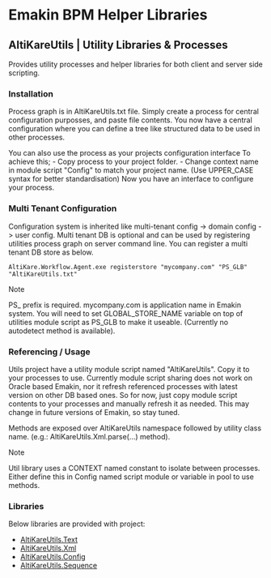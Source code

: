 # Emakin BPM Helper Libraries

## AltiKareUtils | Utility Libraries & Processes
<p>
  Provides utility processes and helper libraries for both client and server side scripting.
</p>

### Installation
<p>
  Process graph is in AltiKareUtils.txt file. Simply create a process for central configuration purposses, and paste file contents. 
  You now have a central configuration where you can define a tree like structured data to be used in other processes. 
</p>
<p>
  You can also use the process as your projects configuration interface To achieve this;
  - Copy process to your project folder.</li>
  - Change context name in module script "Config" to match your project name. (Use UPPER_CASE syntax for better standardisation)</li>
  </ol>
  Now you have an interface to configure your process.
</p>

### Multi Tenant Configuration
<p>Configuration system is inherited like multi-tenant config -> domain config -> user config. Multi tenant DB is optional and can be used by registering utilities process graph on server command line. You can register a multi tenant DB store as below.</p>

```
AltiKare.Workflow.Agent.exe registerstore "mycompany.com" "PS_GLB" "AltiKareUtils.txt"
```

> [!NOTE]
> PS_ prefix is required. mycompany.com is application name in Emakin system.
> You will need to set GLOBAL_STORE_NAME variable on top of utilities module script as PS_GLB to make it useable. (Currently no autodetect method is available).

### Referencing / Usage
<p>
  Utils project have a utility module script named "AltiKareUtils". Copy it to your processes to use.
  Currently module script sharing does not work on Oracle based Emakin, nor it refresh referenced processes with latest version on other DB based ones. 
  So for now, just copy module script contents to your processes and manually refresh it as needed.
  This may change in future versions of Emakin, so stay tuned.
</p>
<p>Methods are exposed over AltiKareUtils namespace followed by utility class name. (e.g.: AltiKareUtils.Xml.parse(...) method).</p>

> [!NOTE]
> Util library uses a CONTEXT named constant to isolate between processes. Either define this in Config named script module or variable in pool to use methods.

### Libraries
<p>
  Below libraries are provided with project:
</p>

- <a href="https://github.com/ramazanb/Emakin/blob/master/AltiKareUtils.Text.md">AltiKareUtils.Text</a>
- <a href="https://github.com/ramazanb/Emakin/blob/master/AltiKareUtils.Xml.md">AltiKareUtils.Xml</a>
- <a href="https://github.com/ramazanb/Emakin/blob/master/AltiKareUtils.Config.md">AltiKareUtils.Config</a>
- <a href="https://github.com/ramazanb/Emakin/blob/master/AltiKareUtils.Sequence.md">AltiKareUtils.Sequence</a>
